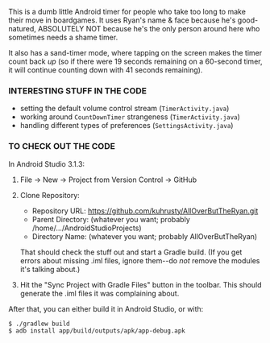 This is a dumb little Android timer for people who take too long to make their
move in boardgames.  It uses Ryan's name & face because he's good-natured,
ABSOLUTELY NOT because he's the only person around here who sometimes needs a
shame timer.

It also has a sand-timer mode, where tapping on the screen makes the timer
count back _up_ (so if there were 19 seconds remaining on a 60-second timer, it
will continue counting down with 41 seconds remaining).

### INTERESTING STUFF IN THE CODE

- setting the default volume control stream (`TimerActivity.java`)
- working around `CountDownTimer` strangeness (`TimerActivity.java`)
- handling different types of preferences (`SettingsActivity.java`)

### TO CHECK OUT THE CODE

In Android Studio 3.1.3:

1. File -> New -> Project from Version Control -> GitHub

2. Clone Repository:
   - Repository URL: https://github.com/kuhrusty/AllOverButTheRyan.git
   - Parent Directory: (whatever you want; probably
     /home/.../AndroidStudioProjects)
   - Directory Name: (whatever you want; probably AllOverButTheRyan)

   That should check the stuff out and start a Gradle build.  (If you
   get errors about missing .iml files, ignore them--do *not* remove the
   modules it's talking about.)

3. Hit the "Sync Project with Gradle Files" button in the toolbar.  This
   should generate the .iml files it was complaining about.

After that, you can either build it in Android Studio, or with:

    $ ./gradlew build
    $ adb install app/build/outputs/apk/app-debug.apk
